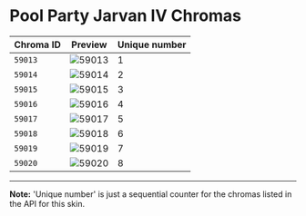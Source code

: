 # Pool Party Jarvan IV Chromas

| Chroma ID | Preview | Unique number |
|---|---|---|
| `59013` | ![59013](https://raw.communitydragon.org/latest/plugins/rcp-be-lol-game-data/global/default/v1/champion-chroma-images/59/59013.png) | 1 |
| `59014` | ![59014](https://raw.communitydragon.org/latest/plugins/rcp-be-lol-game-data/global/default/v1/champion-chroma-images/59/59014.png) | 2 |
| `59015` | ![59015](https://raw.communitydragon.org/latest/plugins/rcp-be-lol-game-data/global/default/v1/champion-chroma-images/59/59015.png) | 3 |
| `59016` | ![59016](https://raw.communitydragon.org/latest/plugins/rcp-be-lol-game-data/global/default/v1/champion-chroma-images/59/59016.png) | 4 |
| `59017` | ![59017](https://raw.communitydragon.org/latest/plugins/rcp-be-lol-game-data/global/default/v1/champion-chroma-images/59/59017.png) | 5 |
| `59018` | ![59018](https://raw.communitydragon.org/latest/plugins/rcp-be-lol-game-data/global/default/v1/champion-chroma-images/59/59018.png) | 6 |
| `59019` | ![59019](https://raw.communitydragon.org/latest/plugins/rcp-be-lol-game-data/global/default/v1/champion-chroma-images/59/59019.png) | 7 |
| `59020` | ![59020](https://raw.communitydragon.org/latest/plugins/rcp-be-lol-game-data/global/default/v1/champion-chroma-images/59/59020.png) | 8 |

---

**Note:** 'Unique number' is just a sequential counter for the chromas listed in the API for this skin.